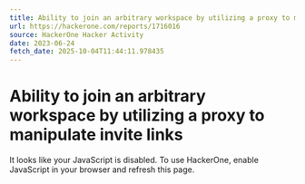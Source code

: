 ```yaml
---
title: Ability to join an arbitrary workspace by utilizing a proxy to manipulate invite links
url: https://hackerone.com/reports/1716016
source: HackerOne Hacker Activity
date: 2023-06-24
fetch_date: 2025-10-04T11:44:11.978435
---
```


# Ability to join an arbitrary workspace by utilizing a proxy to manipulate invite links

It looks like your JavaScript is disabled. To use HackerOne, enable JavaScript in your browser and refresh this page.